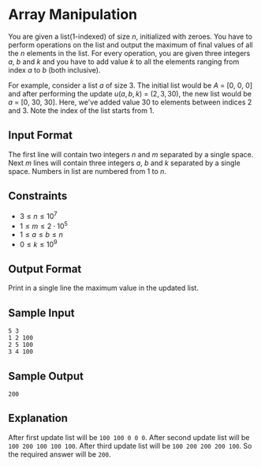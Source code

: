 # Array Manipulation

You are given a list(1-indexed) of size $n$, initialized with zeroes. You have
to perform  operations on the list and output the maximum of final values of
all the $n$ elements in the list. For every operation, you are given three
integers $a$, $b$ and $k$ and you have to add value $k$ to all the elements
ranging from index $a$ to $b$ (both inclusive).

For example, consider a list $a$ of size 3. The initial list would be $A$ = [$0$, $0$, $0$] and after performing the update $u(a,b,k)$ = $(2,3,30)$, the new list would be $a$ = [0, 30, 30]. Here, we've added value 30 to elements between indices 2 and 3. Note the index of the list starts from 1.

## Input Format

The first line will contain two integers $n$ and $m$ separated by a single space.
Next $m$ lines will contain three integers $a$, $b$ and $k$ separated by a single space.
Numbers in list are numbered from 1 to $n$.

## Constraints

- $3 \leq n \leq 10^7$
- $1 \leq m \leq 2 \cdot 10^5$
- $1 \leq a \leq b \leq n$
- $0 \leq k \leq 10^9$

## Output Format

Print in a single line the maximum value in the updated list.

## Sample Input

```
5 3
1 2 100
2 5 100
3 4 100
```

## Sample Output

```
200
```

## Explanation

After first update list will be `100 100 0 0 0`. 
After second update list will be `100 200 100 100 100`.
After third update list will be `100 200 200 200 100`.
So the required answer will be `200`.
